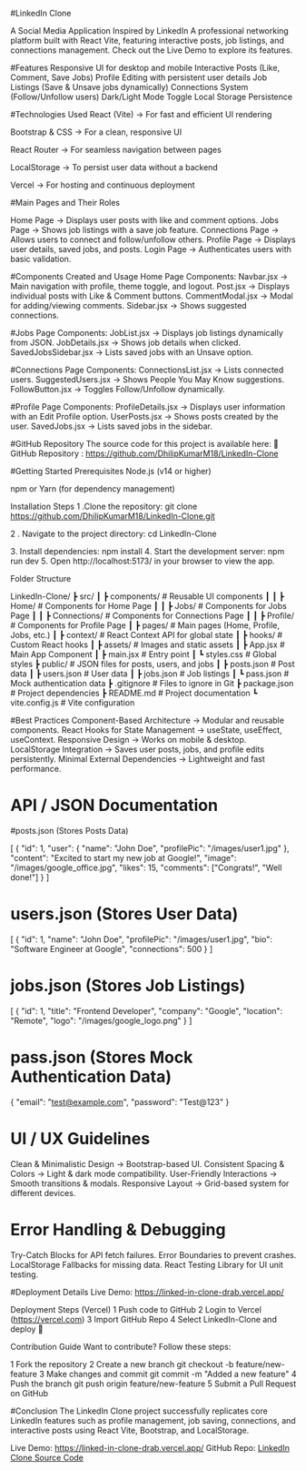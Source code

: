 #LinkedIn Clone

A Social Media Application Inspired by LinkedIn
A professional networking platform built with React Vite, featuring interactive posts, job listings, and connections management. Check out the Live Demo to explore its features.

#Features
Responsive UI for desktop and mobile
Interactive Posts (Like, Comment, Save Jobs)
Profile Editing with persistent user details
Job Listings (Save & Unsave jobs dynamically)
Connections System (Follow/Unfollow users)
Dark/Light Mode Toggle
Local Storage Persistence

#Technologies Used
React (Vite) → For fast and efficient UI rendering

Bootstrap & CSS → For a clean, responsive UI

React Router → For seamless navigation between pages

LocalStorage → To persist user data without a backend

Vercel → For hosting and continuous deployment

#Main Pages and Their Roles

Home Page → Displays user posts with like and comment options.
Jobs Page → Shows job listings with a save job feature.
Connections Page → Allows users to connect and follow/unfollow others.
Profile Page → Displays user details, saved jobs, and posts.
Login Page → Authenticates users with basic validation.

#Components Created and Usage
 Home Page Components:
  Navbar.jsx → Main navigation with profile, theme toggle, and logout.
  Post.jsx → Displays individual posts with Like & Comment buttons.
  CommentModal.jsx → Modal for adding/viewing comments.
  Sidebar.jsx → Shows suggested connections.

#Jobs Page Components:
  JobList.jsx → Displays job listings dynamically from JSON.
  JobDetails.jsx → Shows job details when clicked.
  SavedJobsSidebar.jsx → Lists saved jobs with an Unsave option.

#Connections Page Components:
  ConnectionsList.jsx → Lists connected users.
  SuggestedUsers.jsx → Shows People You May Know suggestions.
  FollowButton.jsx → Toggles Follow/Unfollow dynamically.

#Profile Page Components:
  ProfileDetails.jsx → Displays user information with an Edit Profile option.
  UserPosts.jsx → Shows posts created by the user.
  SavedJobs.jsx → Lists saved jobs in the sidebar.

#GitHub Repository
The source code for this project is available here:
🔗 GitHub Repository : https://github.com/DhilipKumarM18/LinkedIn-Clone

#Getting Started
Prerequisites
Node.js (v14 or higher)

npm or Yarn (for dependency management)

Installation Steps
1️ .Clone the repository:
    git clone https://github.com/DhilipKumarM18/LinkedIn-Clone.git

2️ . Navigate to the project directory:
    cd LinkedIn-Clone
  
3️. Install dependencies:
    npm install
4️. Start the development server:
    npm run dev
5️. Open http://localhost:5173/ in your browser to view the app.

  Folder Structure

  LinkedIn-Clone/
  ┣ src/
  ┃ ┣ components/      # Reusable UI components
  ┃ ┃ ┣ Home/          # Components for Home Page
  ┃ ┃ ┣ Jobs/          # Components for Jobs Page
  ┃ ┃ ┣ Connections/   # Components for Connections Page
  ┃ ┃ ┣ Profile/       # Components for Profile Page
  ┃ ┣ pages/           # Main pages (Home, Profile, Jobs, etc.)
  ┃ ┣ context/         # React Context API for global state
  ┃ ┣ hooks/           # Custom React hooks
  ┃ ┣ assets/          # Images and static assets
  ┃ ┣ App.jsx          # Main App Component
  ┃ ┣ main.jsx         # Entry point
  ┃ ┗ styles.css       # Global styles
  ┣ public/            # JSON files for posts, users, and jobs
  ┃ ┣ posts.json       # Post data
  ┃ ┣ users.json       # User data
  ┃ ┣ jobs.json        # Job listings
  ┃ ┗ pass.json        # Mock authentication data
  ┣ .gitignore         # Files to ignore in Git
  ┣ package.json       # Project dependencies
  ┣ README.md          # Project documentation
  ┗ vite.config.js     # Vite configuration
  
#Best Practices
 Component-Based Architecture → Modular and reusable components.
 React Hooks for State Management → useState, useEffect, useContext.
 Responsive Design → Works on mobile & desktop.
 LocalStorage Integration → Saves user posts, jobs, and profile edits persistently.
 Minimal External Dependencies → Lightweight and fast performance.

# API / JSON Documentation
#posts.json (Stores Posts Data)

[
  {
    "id": 1,
    "user": { "name": "John Doe", "profilePic": "/images/user1.jpg" },
    "content": "Excited to start my new job at Google!",
    "image": "/images/google_office.jpg",
    "likes": 15,
    "comments": ["Congrats!", "Well done!"]
  }
]
# users.json (Stores User Data)

[
  {
    "id": 1,
    "name": "John Doe",
    "profilePic": "/images/user1.jpg",
    "bio": "Software Engineer at Google",
    "connections": 500
  }
]
# jobs.json (Stores Job Listings)

[
  {
    "id": 1,
    "title": "Frontend Developer",
    "company": "Google",
    "location": "Remote",
    "logo": "/images/google_logo.png"
  }
]
# pass.json (Stores Mock Authentication Data)

{
  "email": "test@example.com",
  "password": "Test@123"
}
# UI / UX Guidelines
Clean & Minimalistic Design → Bootstrap-based UI.
Consistent Spacing & Colors → Light & dark mode compatibility.
User-Friendly Interactions → Smooth transitions & modals.
Responsive Layout → Grid-based system for different devices.

# Error Handling & Debugging
 Try-Catch Blocks for API fetch failures.
 Error Boundaries to prevent crashes.
 LocalStorage Fallbacks for missing data.
 React Testing Library for UI unit testing.
 
 #Deployment Details
 Live Demo: https://linked-in-clone-drab.vercel.app/

Deployment Steps (Vercel)
1️ Push code to GitHub
2️ Login to Vercel (https://vercel.com)
3️ Import GitHub Repo
4️ Select LinkedIn-Clone and deploy 🎉

 Contribution Guide
 Want to contribute? Follow these steps:

1️ Fork the repository
2️ Create a new branch
  git checkout -b feature/new-feature
3️ Make changes and commit
  git commit -m "Added a new feature"
4️ Push the branch
  git push origin feature/new-feature
5️ Submit a Pull Request on GitHub

#Conclusion
    The LinkedIn Clone project successfully replicates core LinkedIn features such as profile   management, job saving, connections, and interactive posts using React Vite, Bootstrap, and     LocalStorage.

 Live Demo:  https://linked-in-clone-drab.vercel.app/
 GitHub Repo: [LinkedIn Clone Source Code](https://github.com/DhilipKumarM18/LinkedIn-Clone
)
